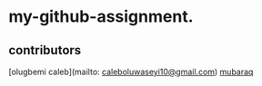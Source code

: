 # my-github-assignment.
## contributors
[olugbemi caleb](mailto: caleboluwaseyi10@gmail.com)
[mubaraq](https://github.com/mubarraqqq)
